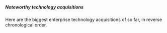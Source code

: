 <Card>
  <h5 class="mb-2 text-2xl font-bold tracking-tight text-gray-900 dark:text-white">Noteworthy technology acquisitions</h5>
  <p class="font-normal leading-tight text-gray-700 dark:text-gray-400">Here are the biggest enterprise technology acquisitions of so far, in reverse chronological order.</p>
</Card>